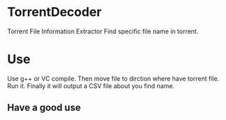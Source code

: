 # TorrentDecoder
Torrent File Information Extractor
Find specific file name in torrent.

# Use
Use g++ or VC compile.
Then move file to dirction where have torrent file.
Run it.
Finally it will output a CSV file about you find name.

## Have a good use
